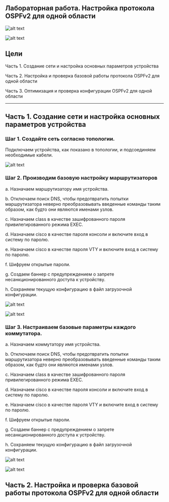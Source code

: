 ## Лабораторная работа. Настройка протокола OSPFv2 для одной области

![alt text](https://github.com/Eliminir/OTUSLABS/blob/Labs/LAB10/1.JPG)

![alt text](https://github.com/Eliminir/OTUSLABS/blob/Labs/LAB10/2.JPG)


## Цели

Часть 1. Создание сети и настройка основных параметров устройства

Часть 2. Настройка и проверка базовой работы протокола  OSPFv2 для одной области

Часть 3. Оптимизация и проверка конфигурации OSPFv2 для одной области
____

## Часть 1. Создание сети и настройка основных параметров устройства

### Шаг 1. Создайте сеть согласно топологии.

Подключаем устройства, как показано в топологии, и подсоединяем необходимые кабели.

![alt text](https://github.com/Eliminir/OTUSLABS/blob/Labs/LAB10/3.JPG)

### Шаг 2. Производим базовую настройку маршрутизаторов

a.	Назначаем маршрутизатору имя устройства.

b.	Отключаем поиск DNS, чтобы предотвратить попытки маршрутизатора неверно преобразовывать введенные команды таким образом, как будто они являются именами узлов.

c.	Назначаем class в качестве зашифрованного пароля привилегированного режима EXEC.

d.	Назначаем cisco в качестве пароля консоли и включите вход в систему по паролю.

e.	Назначаем cisco в качестве пароля VTY и включите вход в систему по паролю.

f.	Шифруем открытые пароли.

g.	Создаем баннер с предупреждением о запрете несанкционированного доступа к устройству.

h.	Сохраняем текущую конфигурацию в файл загрузочной конфигурации.

![alt text](https://github.com/Eliminir/OTUSLABS/blob/Labs/LAB10/4.JPG)

![alt text](https://github.com/Eliminir/OTUSLABS/blob/Labs/LAB10/5.JPG)


### Шаг 3. Настраиваем базовые параметры каждого коммутатора.

a.	Назначаем коммутатору имя устройства.

b.	Отключаем поиск DNS, чтобы предотвратить попытки маршрутизатора неверно преобразовывать введенные команды таким образом, как будто они являются именами узлов.

c.	Назначаем class в качестве зашифрованного пароля привилегированного режима EXEC.

d.	Назначаем cisco в качестве пароля консоли и включите вход в систему по паролю.

e.	Назначаем cisco в качестве пароля VTY и включите вход в систему по паролю.

f.	Шифруем открытые пароли.

g.	Создаем баннер с предупреждением о запрете несанкционированного доступа к устройству.

h.	Сохраняем текущую конфигурацию в файл загрузочной конфигурации.

![alt text](https://github.com/Eliminir/OTUSLABS/blob/Labs/LAB10/6.JPG)

![alt text](https://github.com/Eliminir/OTUSLABS/blob/Labs/LAB10/7.JPG)

## Часть 2. Настройка и проверка базовой работы протокола OSPFv2 для одной области




